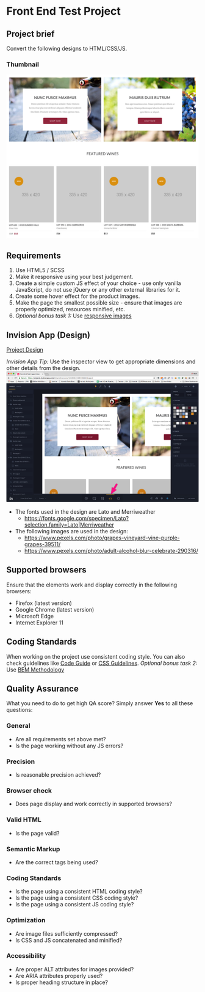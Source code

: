 Front End Test Project
======================

## Project brief
Convert the following designs to HTML/CSS/JS.

### Thumbnail
![Vonnda Front End Test Thumbnails](vonnda-front-end-test-thumbnail.png)

## Requirements
1. Use HTML5 / SCSS
2. Make it responsive using your best judgement.
3. Create a simple custom JS effect of your choice - use only vanilla JavaScript, do not use jQuery or any other external libraries for it.
4. Create some hover effect for the product images.
5. Make the page the smallest possible size - ensure that images are properly optimized, resources minified, etc.
6. *Optional bonus task 1:* Use [responsive images](https://developer.mozilla.org/en-US/docs/Learn/HTML/Multimedia_and_embedding/Responsive_images)

## Invision App (Design)
[Project Design](https://projects.invisionapp.com/d/main#/console/14226384/296006692/inspect)

*Invision App Tip:* Use the inspector view to get appropriate dimensions and other details from the design.
![Vonnda Front End Test Invision App](vonnda-front-end-test-invision.png)

- The fonts used in the design are Lato and Merriweather
  - https://fonts.google.com/specimen/Lato?selection.family=Lato|Merriweather
- The following images are used in the design:
  -  https://www.pexels.com/photo/grapes-vineyard-vine-purple-grapes-39511/
  -  https://www.pexels.com/photo/adult-alcohol-blur-celebrate-290316/

## Supported browsers
Ensure that the elements work and display correctly in the following browsers:

- Firefox (latest version)
- Google Chrome (latest version)
- Microsoft Edge
- Internet Explorer 11

## Coding Standards
When working on the project use consistent coding style. You can also check guidelines like [Code Guide](http://codeguide.co/) or [CSS Guidelines](http://cssguidelin.es/). *Optional bonus task 2:* Use [BEM Methodology](https://en.bem.info/methodology/)

## Quality Assurance

What you need to do to get high QA score? Simply answer **Yes** to all these questions:

### General

- Are all requirements set above met?
- Is the page working without any JS errors?

### Precision

- Is reasonable precision achieved?

### Browser check

- Does page display and work correctly in supported browsers?

### Valid HTML

- Is the page valid?

### Semantic Markup

- Are the correct tags being used?

### Coding Standards

- Is the page using a consistent HTML coding style?
- Is the page using a consistent CSS coding style?
- Is the page using a consistent JS coding style?

### Optimization

- Are image files sufficiently compressed?
- Is CSS and JS concatenated and minified? 

### Accessibility

- Are proper ALT attributes for images provided?
- Are ARIA attributes properly used?
- Is proper heading structure in place?

